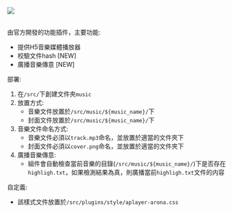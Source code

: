 <a href="https://github.com/DIYgod/APlayer">
  <img src="https://img.shields.io/badge/based_on-aplayer-blue"/>
</a>
<br/>
<br/>

由官方開發的功能插件，主要功能:
- 提供H5音樂媒體播放器
- 校驗文件hash [NEW]
- 廣播音樂傳意 [NEW]

部署:
1. 在```/src/```下創建文件夾```music```
2. 放置方式:
   - 音樂文件放置於```/src/music/${music_name}/```下
   - 封面文件放置於```/src/music/${music_name}/```下
3. 音樂文件命名方式:
   - 音樂文件必須以```track.mp3```命名，並放置於適當的文件夾下
   - 封面文件必須以```cover.png```命名，並放置於適當的文件夾下
4. 廣播音樂傳意:
   - 組件會自動檢查當前音樂的目錄(```/src/music/${music_name}/```)下是否存在```highligh.txt```，如果檢測結果為真，則廣播當前```highligh.txt```文件的内容

自定義:
- 該樣式文件放置於```/src/plugins/style/aplayer-arona.css```
